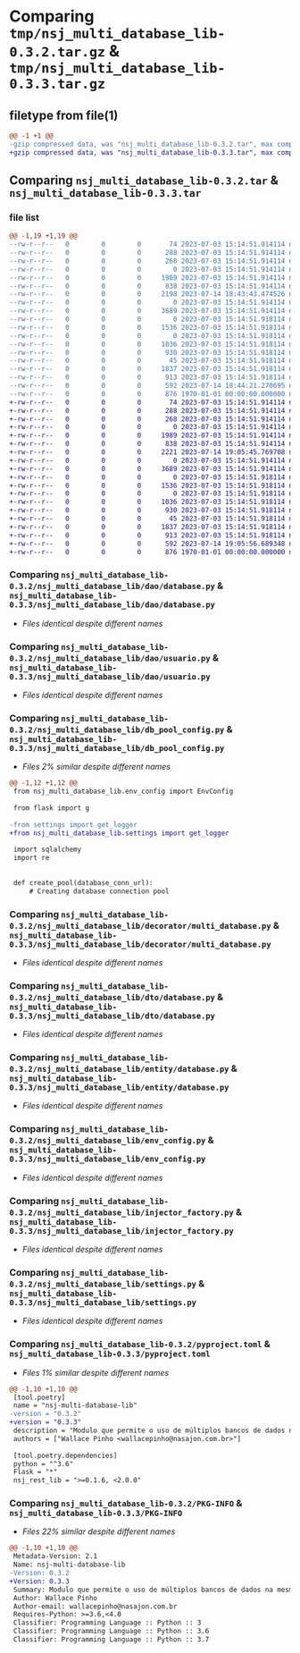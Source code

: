 # Comparing `tmp/nsj_multi_database_lib-0.3.2.tar.gz` & `tmp/nsj_multi_database_lib-0.3.3.tar.gz`

## filetype from file(1)

```diff
@@ -1 +1 @@
-gzip compressed data, was "nsj_multi_database_lib-0.3.2.tar", max compression
+gzip compressed data, was "nsj_multi_database_lib-0.3.3.tar", max compression
```

## Comparing `nsj_multi_database_lib-0.3.2.tar` & `nsj_multi_database_lib-0.3.3.tar`

### file list

```diff
@@ -1,19 +1,19 @@
--rw-r--r--   0        0        0       74 2023-07-03 15:14:51.914114 nsj_multi_database_lib-0.3.2/nsj_multi_database_lib/__init__.py
--rw-r--r--   0        0        0      288 2023-07-03 15:14:51.914114 nsj_multi_database_lib-0.3.2/nsj_multi_database_lib/crypt_key_sample.py
--rw-r--r--   0        0        0      268 2023-07-03 15:14:51.914114 nsj_multi_database_lib-0.3.2/nsj_multi_database_lib/crypt_util.py
--rw-r--r--   0        0        0        0 2023-07-03 15:14:51.914114 nsj_multi_database_lib-0.3.2/nsj_multi_database_lib/dao/__init__.py
--rw-r--r--   0        0        0     1989 2023-07-03 15:14:51.914114 nsj_multi_database_lib-0.3.2/nsj_multi_database_lib/dao/database.py
--rw-r--r--   0        0        0      838 2023-07-03 15:14:51.914114 nsj_multi_database_lib-0.3.2/nsj_multi_database_lib/dao/usuario.py
--rw-r--r--   0        0        0     2198 2023-07-14 18:43:43.474526 nsj_multi_database_lib-0.3.2/nsj_multi_database_lib/db_pool_config.py
--rw-r--r--   0        0        0        0 2023-07-03 15:14:51.914114 nsj_multi_database_lib-0.3.2/nsj_multi_database_lib/decorator/__init__.py
--rw-r--r--   0        0        0     3689 2023-07-03 15:14:51.914114 nsj_multi_database_lib-0.3.2/nsj_multi_database_lib/decorator/multi_database.py
--rw-r--r--   0        0        0        0 2023-07-03 15:14:51.918114 nsj_multi_database_lib-0.3.2/nsj_multi_database_lib/dto/__init__.py
--rw-r--r--   0        0        0     1536 2023-07-03 15:14:51.918114 nsj_multi_database_lib-0.3.2/nsj_multi_database_lib/dto/database.py
--rw-r--r--   0        0        0        0 2023-07-03 15:14:51.918114 nsj_multi_database_lib-0.3.2/nsj_multi_database_lib/entity/__init__.py
--rw-r--r--   0        0        0     1036 2023-07-03 15:14:51.918114 nsj_multi_database_lib-0.3.2/nsj_multi_database_lib/entity/database.py
--rw-r--r--   0        0        0      930 2023-07-03 15:14:51.918114 nsj_multi_database_lib-0.3.2/nsj_multi_database_lib/env_config.py
--rw-r--r--   0        0        0       45 2023-07-03 15:14:51.918114 nsj_multi_database_lib-0.3.2/nsj_multi_database_lib/exception.py
--rw-r--r--   0        0        0     1837 2023-07-03 15:14:51.918114 nsj_multi_database_lib-0.3.2/nsj_multi_database_lib/injector_factory.py
--rw-r--r--   0        0        0      913 2023-07-03 15:14:51.918114 nsj_multi_database_lib-0.3.2/nsj_multi_database_lib/settings.py
--rw-r--r--   0        0        0      592 2023-07-14 18:44:21.270695 nsj_multi_database_lib-0.3.2/pyproject.toml
--rw-r--r--   0        0        0      876 1970-01-01 00:00:00.000000 nsj_multi_database_lib-0.3.2/PKG-INFO
+-rw-r--r--   0        0        0       74 2023-07-03 15:14:51.914114 nsj_multi_database_lib-0.3.3/nsj_multi_database_lib/__init__.py
+-rw-r--r--   0        0        0      288 2023-07-03 15:14:51.914114 nsj_multi_database_lib-0.3.3/nsj_multi_database_lib/crypt_key_sample.py
+-rw-r--r--   0        0        0      268 2023-07-03 15:14:51.914114 nsj_multi_database_lib-0.3.3/nsj_multi_database_lib/crypt_util.py
+-rw-r--r--   0        0        0        0 2023-07-03 15:14:51.914114 nsj_multi_database_lib-0.3.3/nsj_multi_database_lib/dao/__init__.py
+-rw-r--r--   0        0        0     1989 2023-07-03 15:14:51.914114 nsj_multi_database_lib-0.3.3/nsj_multi_database_lib/dao/database.py
+-rw-r--r--   0        0        0      838 2023-07-03 15:14:51.914114 nsj_multi_database_lib-0.3.3/nsj_multi_database_lib/dao/usuario.py
+-rw-r--r--   0        0        0     2221 2023-07-14 19:05:45.769708 nsj_multi_database_lib-0.3.3/nsj_multi_database_lib/db_pool_config.py
+-rw-r--r--   0        0        0        0 2023-07-03 15:14:51.914114 nsj_multi_database_lib-0.3.3/nsj_multi_database_lib/decorator/__init__.py
+-rw-r--r--   0        0        0     3689 2023-07-03 15:14:51.914114 nsj_multi_database_lib-0.3.3/nsj_multi_database_lib/decorator/multi_database.py
+-rw-r--r--   0        0        0        0 2023-07-03 15:14:51.918114 nsj_multi_database_lib-0.3.3/nsj_multi_database_lib/dto/__init__.py
+-rw-r--r--   0        0        0     1536 2023-07-03 15:14:51.918114 nsj_multi_database_lib-0.3.3/nsj_multi_database_lib/dto/database.py
+-rw-r--r--   0        0        0        0 2023-07-03 15:14:51.918114 nsj_multi_database_lib-0.3.3/nsj_multi_database_lib/entity/__init__.py
+-rw-r--r--   0        0        0     1036 2023-07-03 15:14:51.918114 nsj_multi_database_lib-0.3.3/nsj_multi_database_lib/entity/database.py
+-rw-r--r--   0        0        0      930 2023-07-03 15:14:51.918114 nsj_multi_database_lib-0.3.3/nsj_multi_database_lib/env_config.py
+-rw-r--r--   0        0        0       45 2023-07-03 15:14:51.918114 nsj_multi_database_lib-0.3.3/nsj_multi_database_lib/exception.py
+-rw-r--r--   0        0        0     1837 2023-07-03 15:14:51.918114 nsj_multi_database_lib-0.3.3/nsj_multi_database_lib/injector_factory.py
+-rw-r--r--   0        0        0      913 2023-07-03 15:14:51.918114 nsj_multi_database_lib-0.3.3/nsj_multi_database_lib/settings.py
+-rw-r--r--   0        0        0      592 2023-07-14 19:05:56.689348 nsj_multi_database_lib-0.3.3/pyproject.toml
+-rw-r--r--   0        0        0      876 1970-01-01 00:00:00.000000 nsj_multi_database_lib-0.3.3/PKG-INFO
```

### Comparing `nsj_multi_database_lib-0.3.2/nsj_multi_database_lib/dao/database.py` & `nsj_multi_database_lib-0.3.3/nsj_multi_database_lib/dao/database.py`

 * *Files identical despite different names*

### Comparing `nsj_multi_database_lib-0.3.2/nsj_multi_database_lib/dao/usuario.py` & `nsj_multi_database_lib-0.3.3/nsj_multi_database_lib/dao/usuario.py`

 * *Files identical despite different names*

### Comparing `nsj_multi_database_lib-0.3.2/nsj_multi_database_lib/db_pool_config.py` & `nsj_multi_database_lib-0.3.3/nsj_multi_database_lib/db_pool_config.py`

 * *Files 2% similar despite different names*

```diff
@@ -1,12 +1,12 @@
 from nsj_multi_database_lib.env_config import EnvConfig
 
 from flask import g
 
-from settings import get_logger
+from nsj_multi_database_lib.settings import get_logger
 
 import sqlalchemy
 import re
 
 
 def create_pool(database_conn_url):
     # Creating database connection pool
```

### Comparing `nsj_multi_database_lib-0.3.2/nsj_multi_database_lib/decorator/multi_database.py` & `nsj_multi_database_lib-0.3.3/nsj_multi_database_lib/decorator/multi_database.py`

 * *Files identical despite different names*

### Comparing `nsj_multi_database_lib-0.3.2/nsj_multi_database_lib/dto/database.py` & `nsj_multi_database_lib-0.3.3/nsj_multi_database_lib/dto/database.py`

 * *Files identical despite different names*

### Comparing `nsj_multi_database_lib-0.3.2/nsj_multi_database_lib/entity/database.py` & `nsj_multi_database_lib-0.3.3/nsj_multi_database_lib/entity/database.py`

 * *Files identical despite different names*

### Comparing `nsj_multi_database_lib-0.3.2/nsj_multi_database_lib/env_config.py` & `nsj_multi_database_lib-0.3.3/nsj_multi_database_lib/env_config.py`

 * *Files identical despite different names*

### Comparing `nsj_multi_database_lib-0.3.2/nsj_multi_database_lib/injector_factory.py` & `nsj_multi_database_lib-0.3.3/nsj_multi_database_lib/injector_factory.py`

 * *Files identical despite different names*

### Comparing `nsj_multi_database_lib-0.3.2/nsj_multi_database_lib/settings.py` & `nsj_multi_database_lib-0.3.3/nsj_multi_database_lib/settings.py`

 * *Files identical despite different names*

### Comparing `nsj_multi_database_lib-0.3.2/pyproject.toml` & `nsj_multi_database_lib-0.3.3/pyproject.toml`

 * *Files 1% similar despite different names*

```diff
@@ -1,10 +1,10 @@
 [tool.poetry]
 name = "nsj-multi-database-lib"
-version = "0.3.2"
+version = "0.3.3"
 description = "Modulo que permite o uso de múltiplos bancos de dados na mesma aplicação."
 authors = ["Wallace Pinho <wallacepinho@nasajon.com.br>"]
 
 [tool.poetry.dependencies]
 python = "^3.6"
 Flask = "*"
 nsj_rest_lib = ">=0.1.6, <2.0.0"
```

### Comparing `nsj_multi_database_lib-0.3.2/PKG-INFO` & `nsj_multi_database_lib-0.3.3/PKG-INFO`

 * *Files 22% similar despite different names*

```diff
@@ -1,10 +1,10 @@
 Metadata-Version: 2.1
 Name: nsj-multi-database-lib
-Version: 0.3.2
+Version: 0.3.3
 Summary: Modulo que permite o uso de múltiplos bancos de dados na mesma aplicação.
 Author: Wallace Pinho
 Author-email: wallacepinho@nasajon.com.br
 Requires-Python: >=3.6,<4.0
 Classifier: Programming Language :: Python :: 3
 Classifier: Programming Language :: Python :: 3.6
 Classifier: Programming Language :: Python :: 3.7
```

